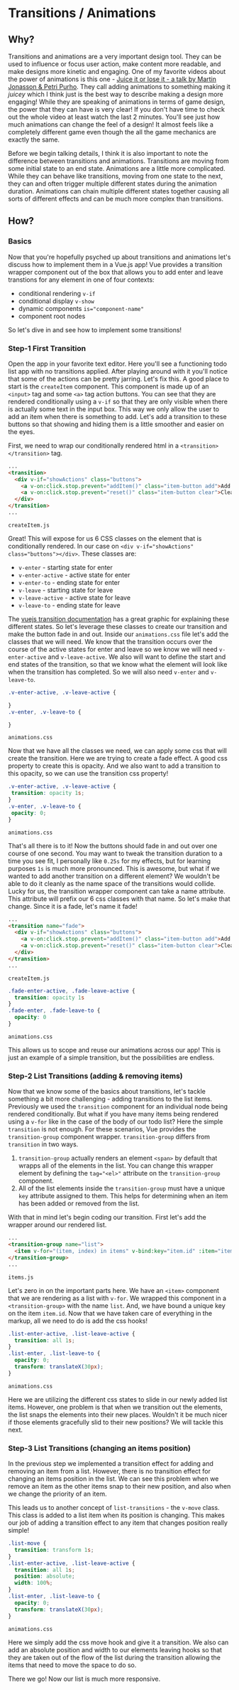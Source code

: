 # Transitions / Animations

## Why?

Transitions and animations are a very important design tool. They can be used to influence or focus user action, make content more readable, and make designs more kinetic and engaging. One of my favorite videos about the power of animations is this one - [Juice it or lose it - a talk by Martin Jonasson & Petri Purho](https://www.youtube.com/watch?v=Fy0aCDmgnxg). They call adding animations to something making it *juicey* which I think just is the best way to describe making a design more engaging! While they are speaking of animations in terms of game design, the power that they can have is very clear! If you don't have time to check out the whole video at least watch the last 2 minutes. You'll see just how much animations can change the feel of a design! It almost feels like a completely different game even though the all the game mechanics are exactly the same. 
 
Before we begin talking details, I think it is also important to note the difference between transitions and animations. Transitions are moving from some initial state to an end state. Animations are a little more complicated. While they can behave like transitions, moving from one state to the next, they can and often trigger multiple different states during the animation duration. Animations can chain multiple different states together causing all sorts of different effects and can be much more complex than transitions.
 
 
 ## How?
 
 ### Basics
 
 Now that you're hopefully psyched up about transitions and animations let's discuss how to implement them in a Vue.js app!
 Vue provides a transition wrapper component out of the box that allows you to add enter and leave transtions for any element 
 in one of four contexts:
 * conditional rendering `v-if`
 * conditional display `v-show`
 * dynamic components `is="component-name"`
 * component root nodes
 
So let's dive in and see how to implement some transitions!
 
 ### Step-1 First Transition
 
Open the app in your favorite text editor. Here you'll see a functioning todo list app with no transitions applied. After playing around with it you'll notice that some of the actions can be pretty jarring. Let's fix this. A good place to start is the `createItem` component. This component is made up of an `<input>` tag and some `<a>` tag action buttons. You can see that they are rendered conditionally using a `v-if` so that they are only visible when there is actually some text in the input box. This way we only allow the user to add an item when there is something to add. Let's add a transition to these buttons so that showing and hiding them is a little smoother and easier on the eyes. 

First, we need to wrap our conditionally rendered html in a `<transition></transition>` tag.

```html
...
<transition>
  <div v-if="showActions" class="buttons">
    <a v-on:click.stop.prevent="addItem()" class="item-button add">Add Item</a>
    <a v-on:click.stop.prevent="reset()" class="item-button clear">Clear</a>
  </div>
</transition>
...
```
`createItem.js`

Great! This will expose for us 6 CSS classes on the element that is conditionally rendered. In our case on `<div v-if="showActions" class="buttons"></div>`. These classes are:
* `v-enter` - starting state for enter
* `v-enter-active` - active state for enter
* `v-enter-to` - ending state for enter
* `v-leave` - starting state for leave
* `v-leave-active` - active state for leave
* `v-leave-to` - ending state for leave

The [vuejs transition documentation](https://vuejs.org/v2/guide/transitions.html) has a great graphic for explaining these different states. So let's leverage these classes to create our transition and make the button fade in and out. Inside our `animations.css` file let's add the classes that we will need. We know that the transition occurs over the course of the active states for enter and leave so we know we will need `v-enter-active` and `v-leave-active`. We also will want to define the start and end states of the transition, so that we know what the element will look like when the transition has completed. So we will also need `v-enter` and `v-leave-to`. 

```css
.v-enter-active, .v-leave-active {

}
.v-enter, .v-leave-to {

}
```
`animations.css`

Now that we have all the classes we need, we can apply some css that will create the transition. Here we are trying to create a fade effect. A good css property to create this is opacity. And we also want to add a transition to this opacity, so we can use the transition css property!

```css
.v-enter-active, .v-leave-active {
 transition: opacity 1s;
}
.v-enter, .v-leave-to {
 opacity: 0;
}
```
`animations.css`

That's all there is to it! Now the buttons should fade in and out over one course of one second. You may want to tweak the transition duration to a time you see fit, I personally like `0.25s` for my effects, but for learning purposes `1s` is much more pronounced. This is awesome, but what if we wanted to add another transition on a different element? We wouldn't be able to do it cleanly as the name space of the transitions would collide. Lucky for us, the transition wrapper component can take a name attribute. This attribute will prefix our 6 css classes with that name. So let's make that change. Since it is a fade, let's name it fade!

```html
...
<transition name="fade">
  <div v-if="showActions" class="buttons">
    <a v-on:click.stop.prevent="addItem()" class="item-button add">Add Item</a>
    <a v-on:click.stop.prevent="reset()" class="item-button clear">Clear</a>
  </div>
</transition>
...
```
`createItem.js`

```css
.fade-enter-active, .fade-leave-active {
  transition: opacity 1s
}
.fade-enter, .fade-leave-to {
  opacity: 0
}
```
`animations.css`

This allows us to scope and reuse our animations across our app! This is just an example of a simple transition, but the possibilities are endless. 

### Step-2 List Transitions (adding & removing items)

Now that we know some of the basics about transitions, let's tackle something a bit more challenging - adding transitions to the list items. Previously we used the `transition` component for an individual node being rendered conditionally. But what if you have many items being rendered using a `v-for` like in the case of the body of our todo list? Here the simple `transition` is not enough. For these scenarios, Vue provides the `transition-group` component wrapper. `transition-group` differs from `transition` in two ways. 

1. `transition-group` actually renders an element `<span>` by default that wrapps all of the elements in the list. You can change this wrapper element by defining the `tag="<el>"` attribute on the `transition-group` component.
2. All of the list elements inside the `transition-group` must have a unique `key` attribute assigned to them. This helps for determining when an item has been added or removed from the list.

With that in mind let's begin coding our transition. First let's add the wrapper around our rendered list.

```html
...
<transition-group name="list">
  <item v-for="(item, index) in items" v-bind:key="item.id" :item="item" :index="index" @togglechecked="passToggleChecked" @change-priority="passChangePriority"></item>
</transition-group>
...
```
`items.js`

Let's zero in on the important parts here. We have an `<item>` component that we are rendering as a list with `v-for`. We wrapped this component in a `<transition-group>` with the name `list`. And, we have bound a unique key on the item `item.id`. Now that we have taken care of everything in the markup, all we need to do is add the css hooks!

```css
.list-enter-active, .list-leave-active {
  transition: all 1s;
}
.list-enter, .list-leave-to {
  opacity: 0;
  transform: translateX(30px);
}
```
`animations.css`

Here we are utilizing the different css states to slide in our newly added list items. However, one problem is that when we transition out the elements, the list snaps the elements into their new places. Wouldn't it be much nicer if those elements gracefully slid to their new positions? We will tackle this next. 

### Step-3 List Transitions (changing an items position)

In the previous step we implemented a transition effect for adding and removing an item from a list. However, there is no transition effect for changing an items position in the list. We can see this problem when we remove an item as the other items snap to their new position, and also when we change the priority of an item.

This leads us to another concept of `list-transitions` - the `v-move` class. This class is added to a list item when its position is changing. This makes our job of adding a transition effect to any item that changes position really simple!

```css
.list-move {
  transition: transform 1s;
}
.list-enter-active, .list-leave-active {
  transition: all 1s;
  position: absolute;
  width: 100%;
}
.list-enter, .list-leave-to {
  opacity: 0;
  transform: translateX(30px);
}
```
`animations.css`

Here we simply add the css move hook and give it a transition. We also can add an absolute position and width to our elements leaving hooks so that they are taken out of the flow of the list during the transition allowing the items that need to move the space to do so.

There we go! Now our list is much more responsive.

